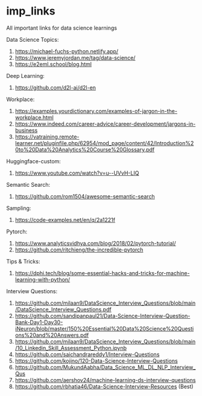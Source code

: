 # imp_links
All important links for data science learnings

Data Science Topics:
1. https://michael-fuchs-python.netlify.app/
2. https://www.jeremyjordan.me/tag/data-science/
3. https://e2eml.school/blog.html


Deep Learning:
1. https://github.com/d2l-ai/d2l-en


Workplace:
1. https://examples.yourdictionary.com/examples-of-jargon-in-the-workplace.html
2. https://www.indeed.com/career-advice/career-development/jargons-in-business
3. https://vatraining.remote-learner.net/pluginfile.php/62954/mod_page/content/42/Introduction%20to%20Data%20Analytics%20Course%20Glossary.pdf


Huggingface-custom:
1. https://www.youtube.com/watch?v=u--UVvH-LIQ


Semantic Search:
1. https://github.com/rom1504/awesome-semantic-search


Sampling:
1. https://code-examples.net/en/q/2a1221f

Pytorch:
1. https://www.analyticsvidhya.com/blog/2018/02/pytorch-tutorial/
2. https://github.com/ritchieng/the-incredible-pytorch

Tips & Tricks:
1. https://dphi.tech/blog/some-essential-hacks-and-tricks-for-machine-learning-with-python/


Interview Questions:
1. https://github.com/milaan9/DataScience_Interview_Questions/blob/main/DataScience_Interview_Questions.pdf
2. https://github.com/sandipanpaul21/Data-Science-Interview-Question-Bank-Day1-Day30-iNeuron/blob/master/150%20Essential%20Data%20Science%20Questions%20and%20Answers.pdf
3. https://github.com/milaan9/DataScience_Interview_Questions/blob/main/10_Linkedin_Skill_Assessment_Python.ipynb
4. https://github.com/saichandrareddy1/Interview-Questions
5. https://github.com/kojino/120-Data-Science-Interview-Questions
6. https://github.com/MukundAabha/Data_Science_ML_DL_NLP_Interview_Qus
7. https://github.com/aershov24/machine-learning-ds-interview-questions
8. https://github.com/rbhatia46/Data-Science-Interview-Resources (Best)


